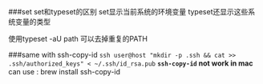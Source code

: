 ###set
set和typeset的区别
set显示当前系统的环境变量
typeset还显示这些系统变量的类型

使用typeset -aU path 可以去掉重复的PATH

###same with ssh-copy-id
`ssh user@host "mkdir -p .ssh && cat >> .ssh/authorized_keys" < ~/.ssh/id_rsa.pub`
**`ssh-copy-id` not work in mac** can use :
brew install ssh-copy-id
